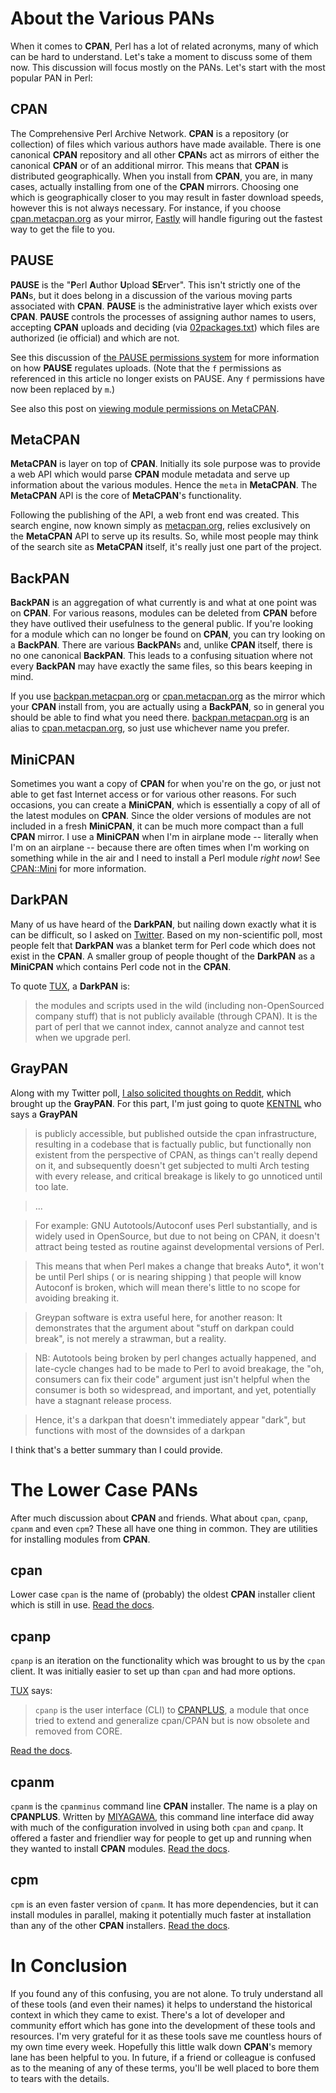 # About the Various PANs

When it comes to **CPAN**, Perl has a lot of related acronyms, many of which can be hard to understand.  Let's take a moment to discuss some of them now.  This discussion will focus mostly on the PANs.  Let's start with the most popular PAN in Perl:

## CPAN

The Comprehensive Perl Archive Network.  **CPAN** is a repository (or collection) of files which various authors have made available.  There is one canonical **CPAN** repository and all other **CPAN**s act as mirrors of either the canonical **CPAN** or of an additional mirror.  This means that **CPAN** is distributed geographically.  When you install from **CPAN**, you are, in many cases, actually installing from one of the **CPAN** mirrors.  Choosing one which is geographically closer to you may result in faster download speeds, however this is not always necessary.  For instance, if you choose [cpan.metacpan.org](https://cpan.metacpan.org) as your mirror, [Fastly](https://www.fastly.com/) will handle figuring out the fastest way to get the file to you.

## PAUSE

**PAUSE** is the "**P**erl **A**uthor **U**pload **SE**rver".  This isn't strictly one of the **PAN**s, but it does belong in a discussion of the various moving parts associated with **CPAN**.  **PAUSE** is the administrative layer which exists over **CPAN**.  **PAUSE** controls the processes of assigning author names to users, accepting **CPAN** uploads and deciding (via [02packages.txt](https://cpan.metacpan.org/modules/02packages.details.txt)) which files are authorized (ie official) and which are not.

See this discussion of [the PAUSE permissions system](http://perladvent.org/2013/2013-12-08.html) for more information on how **PAUSE** regulates uploads.  (Note that the `f` permissions as referenced in this article no longer exists on PAUSE.  Any `f` permissions have now been replaced by `m`.)

See also this post on [viewing module permissions on MetaCPAN](http://www.olafalders.com/2017/05/13/viewing-your-module-permissions-on-metacpan/).

## MetaCPAN

**MetaCPAN** is layer on top of **CPAN**.  Initially its sole purpose was to provide a web API which would parse **CPAN** module metadata and serve up information about the various modules.  Hence the `meta` in **MetaCPAN**.  The **MetaCPAN** API is the core of **MetaCPAN**'s functionality.

Following the publishing of the API, a web front end was created. This search engine, now known simply as [metacpan.org](https://metacpan.org), relies exclusively on the **MetaCPAN** API to serve up its results.  So, while most people may think of the search site as **MetaCPAN** itself, it's really just one part of the project.

## BackPAN

**BackPAN** is an aggregation of what currently is and what at one point was on **CPAN**.  For various reasons, modules can be deleted from **CPAN** before they have outlived their usefulness to the general public.  If you're looking for a module which can no longer be found on **CPAN**, you can try looking on a **BackPAN**.  There are various **BackPAN**s and, unlike **CPAN** itself, there is no one canonical **BackPAN**.  This leads to a confusing situation where not every **BackPAN** may have exactly the same files, so this bears keeping in mind.

If you use [backpan.metacpan.org](https://backpan.metacpan.org) or [cpan.metacpan.org](https://cpan.metacpan.org) as the mirror which your **CPAN** install from, you are actually using a **BackPAN**, so in general you should be able to find what you need there. [backpan.metacpan.org](https://backpan.metacpan.org) is an alias to [cpan.metacpan.org](https://cpan.metacpan.org), so just use whichever name you prefer.

## MiniCPAN

Sometimes you want a copy of **CPAN** for when you're on the go, or just not able to get fast Internet access or for various other reasons.  For such occasions, you can create a **MiniCPAN**, which is essentially a copy of all of the latest modules on **CPAN**.  Since the older versions of modules are not included in a fresh **MiniCPAN**, it can be much more compact than a full **CPAN** mirror.  I use a **MiniCPAN** when I'm in airplane mode -- literally when I'm on an airplane -- because there are often times when I'm working on something while in the air and I need to install a Perl module *right now*!  See [CPAN::Mini](https://metacpan.org/pod/CPAN::Mini) for more information.

## DarkPAN

Many of us have heard of the **DarkPAN**, but nailing down exactly what it is can be difficult, so I asked on [Twitter](https://twitter.com/olafalders/status/1034113626960011264).  Based on my non-scientific poll, most people felt that **DarkPAN** was a blanket term for Perl code which does not exist in the **CPAN**.  A smaller group of people thought of the **DarkPAN** as a **MiniCPAN** which contains Perl code not in the **CPAN**.

To quote [TUX](https://metacpan.org/author/HMBRAND), a **DarkPAN** is:

> the modules and scripts used in the wild (including non-OpenSourced company stuff) that is not publicly available (through CPAN). It is the part of perl that we cannot index, cannot analyze and cannot test when we upgrade perl.

## GrayPAN

Along with my Twitter poll, [I also solicited thoughts on Reddit](https://www.reddit.com/r/perl/comments/9aqipz/what_is_the_darkpan/), which brought up the **GrayPAN**.  For this part, I'm just going to quote [KENTNL](https://metacpan.org/author/KENTNL) who says a **GrayPAN**

> is publicly accessible, but published outside the cpan infrastructure, resulting in a codebase that is factually public, but functionally non existent from the perspective of CPAN, as things can't really depend on it, and subsequently doesn't get subjected to multi Arch testing with every release, and critical breakage is likely to go unnoticed until too late.

> ...

>For example: GNU Autotools/Autoconf uses Perl substantially, and is widely used in OpenSource, but due to not being on CPAN, it doesn't attract being tested as routine against developmental versions of Perl.

>This means that when Perl makes a change that breaks Auto*, it won't be until Perl ships ( or is nearing shipping ) that people will know Autoconf is broken, which will mean there's little to no scope for avoiding breaking it.

>Greypan software is extra useful here, for another reason: It demonstrates that the argument about "stuff on darkpan could break", is not merely a strawman, but a reality.

>NB: Autotools being broken by perl changes actually happened, and late-cycle changes had to be made to Perl to avoid breakage, the "oh, consumers can fix their code" argument just isn't helpful when the consumer is both so widespread, and important, and yet, potentially have a stagnant release process.

>Hence, it's a darkpan that doesn't immediately appear "dark", but functions with most of the downsides of a darkpan

I think that's a better summary than I could provide.

# The Lower Case PANs

After much discussion about **CPAN** and friends.  What about `cpan`, `cpanp`, `cpanm` and even `cpm`?  These all have one thing in common.  They are utilities for installing modules from **CPAN**.

## cpan

Lower case `cpan` is the name of (probably) the oldest **CPAN** installer client which is still in use.  [Read the docs](https://metacpan.org/pod/cpan).

## cpanp

`cpanp` is an iteration on the functionality which was brought to us by the `cpan` client.  It was initially easier to set up than `cpan` and had more options.

[TUX](https://metacpan.org/author/HMBRAND) says:

> `cpanp` is the user interface (CLI) to [CPANPLUS](https://metacpan.org/pod/CPANPLUS), a module that once tried to extend and generalize cpan/CPAN but is now obsolete and removed from CORE.

[Read the docs](https://metacpan.org/pod/distribution/CPANPLUS/bin/cpanp).

## cpanm

`cpanm` is the `cpanminus` command line **CPAN** installer.  The name is a play on **CPANPLUS**.  Written by [MIYAGAWA](https://metacpan.org/author/MIYAGAWA), this command line interface did away with much of the configuration involved in using both `cpan` and `cpanp`.  It offered a faster and friendlier way for people to get up and running when they wanted to install **CPAN** modules. [Read the docs](https://metacpan.org/pod/cpanm).

## cpm

`cpm` is an even faster version of `cpanm`.  It has more dependencies, but it can install modules in parallel, making it potentially much faster at installation than any of the other **CPAN** installers.  [Read the docs](https://metacpan.org/pod/App::cpm).

# In Conclusion

If you found any of this confusing, you are not alone.  To truly understand all of these tools (and even their names) it helps to understand the historical context in which they came to exist.  There's a lot of developer and community effort which has gone into the development of these tools and resources.  I'm very grateful for it as these tools save me countless hours of my own time every week. Hopefully this little walk down **CPAN**'s memory lane has been helpful to you.  In future, if a friend or colleague is confused as to the meaning of any of these terms, you'll be well placed to bore them to tears with the details.
